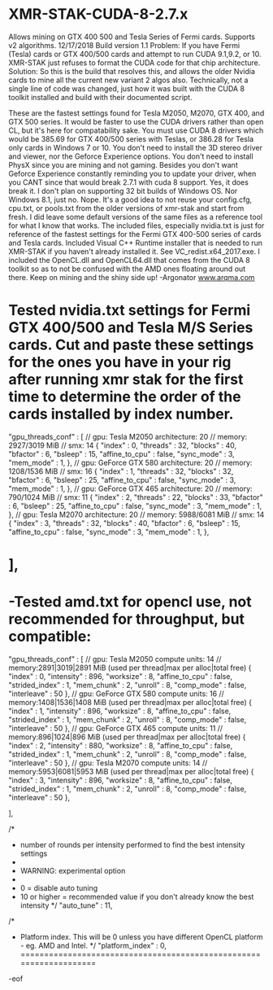 # XMR-STAK-CUDA-8-2.7.x
Allows mining on GTX 400 500 and Tesla Series of Fermi cards. Supports v2 algorithms.
12/17/2018 Build version 1.1
Problem:
 If you have Fermi (Tesla) cards or GTX 400/500 cards and attempt to run CUDA 9.1,9.2, or 10. XMR-STAK just refuses to format the CUDA code for that chip architecture.
Solution: 
So this is the build that resolves this, and allows the older Nvidia cards to mine all the current new variant 2 algos also.
Technically, not a single line of code was changed, just how it was built with the CUDA 8 toolkit installed and build with their documented script.

 These are the fastest settings found for Tesla M2050, M2070, GTX 400, and GTX 500 series.
 It would be faster to use the CUDA drivers rather than open CL, but it's here for compatability sake.
 You must use CUDA 8 drivers which would be 385.69 for GTX 400/500 series with Teslas,
 or 386.28 for Tesla only cards in Windows 7 or 10.
 You don't need to install the 3D stereo driver and viewer, nor the Geforce Experience options.
 You don't need to install PhysX since you are mining and not gaming.
 Besides you don't want Geforce Experience constantly reminding you to update your driver,
 when you CANT since that would break 2.7.1 with cuda 8 support. Yes, it does break it. 
 I don't plan on supporting 32 bit builds of Windows OS. Nor Windows 8.1, just no. Nope.
 It's a good idea to not reuse your config.cfg, cpu.txt, or pools.txt from the older versions of xmr-stak and start from fresh.
 I did leave some default versions of the same files as a reference tool for what I know that works.
 The included files, especially nvidia.txt is just for reference of the fastest settings for the Fermi GTX 400-500 series of cards and Tesla cards.
 Included Visual C++ Runtime installer that is needed to run XMR-STAK if you haven't already installed it. See VC_redist.x64_2017.exe. 
 I included the OpenCL.dll and OpenCL64.dll that comes from the CUDA 8 toolkit so as to not be confused with the AMD ones floating around out there.
 Keep on mining and the shiny side up!
 -Argonator www.arqma.com 

Tested nvidia.txt settings for Fermi GTX 400/500 and Tesla M/S Series cards.
Cut and paste these settings for the ones you have in your rig after running xmr stak for the first time to determine the order of the cards installed by index number.
===========================================================================
"gpu_threads_conf" :
[
  // gpu: Tesla M2050 architecture: 20
  //      memory: 2927/3019 MiB
  //      smx: 14
  { "index" : 0,
    "threads" : 32, "blocks" : 40,
    "bfactor" : 6, "bsleep" :  15,
    "affine_to_cpu" : false, "sync_mode" : 3,
    "mem_mode" : 1,
  },
  // gpu: GeForce GTX 580 architecture: 20
  //      memory: 1208/1536 MiB
  //      smx: 16
  { "index" : 1,
    "threads" : 32, "blocks" : 32,
    "bfactor" : 6, "bsleep" :  25,
    "affine_to_cpu" : false, "sync_mode" : 3,
    "mem_mode" : 1,
  },
  // gpu: GeForce GTX 465 architecture: 20
  //      memory: 790/1024 MiB
  //      smx: 11
  { "index" : 2,
    "threads" : 22, "blocks" : 33,
    "bfactor" : 6, "bsleep" :  25,
    "affine_to_cpu" : false, "sync_mode" : 3,
    "mem_mode" : 1,
  },
  // gpu: Tesla M2070 architecture: 20
  //      memory: 5988/6081 MiB
  //      smx: 14
  { "index" : 3,
    "threads" : 32, "blocks" : 40,
    "bfactor" : 6, "bsleep" :  15,
    "affine_to_cpu" : false, "sync_mode" : 3,
    "mem_mode" : 1,
  },

],
======================================================================


-Tested amd.txt for opencl use, not recommended for throughput, but compatible:
============================================================================
"gpu_threads_conf" : [
  // gpu: Tesla M2050  compute units: 14
  // memory:2891|3019|2891 MiB (used per thread|max per alloc|total free)
  { "index" : 0,
    "intensity" : 896, "worksize" : 8,
    "affine_to_cpu" : false, "strided_index" : 1, "mem_chunk" : 2,
    "unroll" : 8, "comp_mode" : false, "interleave" : 50
  },
  // gpu: GeForce GTX 580  compute units: 16
  // memory:1408|1536|1408 MiB (used per thread|max per alloc|total free)
  { "index" : 1,
    "intensity" : 896, "worksize" : 8,
    "affine_to_cpu" : false, "strided_index" : 1, "mem_chunk" : 2,
    "unroll" : 8, "comp_mode" : false, "interleave" : 50
  },
  // gpu: GeForce GTX 465  compute units: 11
  // memory:896|1024|896 MiB (used per thread|max per alloc|total free)
  { "index" : 2,
    "intensity" : 880, "worksize" : 8,
    "affine_to_cpu" : false, "strided_index" : 1, "mem_chunk" : 2,
    "unroll" : 8, "comp_mode" : false, "interleave" : 50
  },
  // gpu: Tesla M2070  compute units: 14
  // memory:5953|6081|5953 MiB (used per thread|max per alloc|total free)
  { "index" : 3,
    "intensity" : 896, "worksize" : 8,
    "affine_to_cpu" : false, "strided_index" : 1, "mem_chunk" : 2,
    "unroll" : 8, "comp_mode" : false, "interleave" : 50
  },

],

/*
 * number of rounds per intensity performed to find the best intensity settings
 *
 * WARNING: experimental option
 *
 * 0 = disable auto tuning
 * 10 or higher = recommended value if you don't already know the best intensity
 */
"auto_tune" : 11,

/*
 * Platform index. This will be 0 unless you have different OpenCL platform - eg. AMD and Intel.
 */
"platform_index" : 0,
===================================================================

-eof
